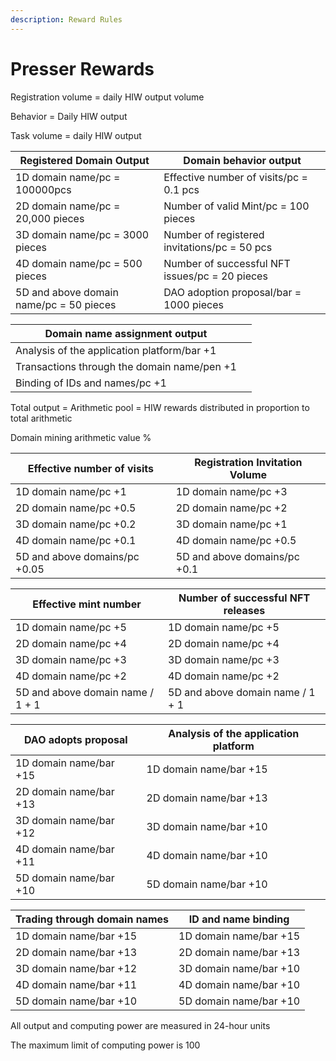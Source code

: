 ```yaml
---
description: Reward Rules
---
```


# Presser Rewards

Registration volume = daily HIW output volume

Behavior = Daily HIW output

Task volume = daily HIW output

| Registered Domain Output                | Domain behavior output                         |
| --------------------------------------- | ---------------------------------------------- |
| 1D domain name/pc = 100000pcs           | Effective number of visits/pc = 0.1 pcs        |
| 2D domain name/pc = 20,000 pieces       | Number of valid Mint/pc = 100 pieces           |
| 3D domain name/pc = 3000 pieces         | Number of registered invitations/pc = 50 pcs   |
| 4D domain name/pc = 500 pieces          | Number of successful NFT issues/pc = 20 pieces |
| 5D and above domain name/pc = 50 pieces | DAO adoption proposal/bar = 1000 pieces        |

| Domain name assignment output               |   |
| ------------------------------------------- | - |
| Analysis of the application platform/bar +1 |   |
| Transactions through the domain name/pen +1 |   |
| Binding of IDs and names/pc +1              |   |

Total output = Arithmetic pool = HIW rewards distributed in proportion to total arithmetic

Domain mining arithmetic value %

| Effective number of visits    | Registration Invitation Volume |
| ----------------------------- | ------------------------------ |
| 1D domain name/pc +1          | 1D domain name/pc +3           |
| 2D domain name/pc +0.5        | 2D domain name/pc +2           |
| 3D domain name/pc +0.2        | 3D domain name/pc +1           |
| 4D domain name/pc +0.1        | 4D domain name/pc +0.5         |
| 5D and above domains/pc +0.05 | 5D and above domains/pc +0.1   |

| Effective mint number            | Number of successful NFT releases |
| -------------------------------- | --------------------------------- |
| 1D domain name/pc +5             | 1D domain name/pc +5              |
| 2D domain name/pc +4             | 2D domain name/pc +4              |
| 3D domain name/pc +3             | 3D domain name/pc +3              |
| 4D domain name/pc +2             | 4D domain name/pc +2              |
| 5D and above domain name / 1 + 1 | 5D and above domain name / 1 + 1  |

| DAO adopts proposal    | Analysis of the application platform |
| ---------------------- | ------------------------------------ |
| 1D domain name/bar +15 | 1D domain name/bar +15               |
| 2D domain name/bar +13 | 2D domain name/bar +13               |
| 3D domain name/bar +12 | 3D domain name/bar +10               |
| 4D domain name/bar +11 | 4D domain name/bar +10               |
| 5D domain name/bar +10 | 5D domain name/bar +10               |



| Trading through domain names | ID and name binding    |
| ---------------------------- | ---------------------- |
| 1D domain name/bar +15       | 1D domain name/bar +15 |
| 2D domain name/bar +13       | 2D domain name/bar +13 |
| 3D domain name/bar +12       | 3D domain name/bar +10 |
| 4D domain name/bar +11       | 4D domain name/bar +10 |
| 5D domain name/bar +10       | 5D domain name/bar +10 |

All output and computing power are measured in 24-hour units

The maximum limit of computing power is 100

